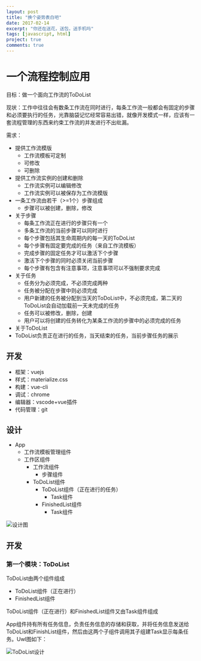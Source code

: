 ```yaml
---
layout: post
title: "换个姿势表白吧"
date: 2017-02-14
excerpt: "你还在送花，送包，送手机吗"
tags: [javascript, html]
project: true
comments: true
---
```


# 一个流程控制应用
目标：做一个面向工作流的ToDoList

现状：工作中往往会有数条工作流在同时进行，每条工作流一般都会有固定的步骤和必须要执行的任务，光靠脑袋记忆经常容易出错，就像开发模式一样，应该有一套流程管理的东西来约束工作流的并发进行不出纰漏。

需求：
- 提供工作流模版
  - 工作流模板可定制
  - 可修改
  - 可删除
- 提供工作流实例的创建和删除
  - 工作流实例可以编辑修改
  - 工作流实例可以被保存为工作流模版
- 一条工作流由若干（>=1个）步骤组成
  - 步骤可以被创建，删除，修改
- 关于步骤
  - 每条工作流正在进行的步骤只有一个
  - 多条工作流的当前步骤可以同时进行
  - 每个步骤包括其生命周期内的每一天的ToDoList
  - 每个步骤有固定要完成的任务（来自工作流模板）
  - 完成步骤的固定任务才可以激活下个步骤
  - 激活下个步骤的同时必须关闭当前步骤
  - 每个步骤有包含有注意事项，注意事项可以不强制要求完成
- 关于任务
  - 任务分为必须完成，不必须完成两种
  - 任务被分配在步骤中则必须完成
  - 用户新建的任务被分配到当天的ToDoList中，不必须完成，第二天的ToDoList会自动加载前一天未完成的任务
  - 任务可以被修改，删除，创建
  - 用户可以将创建的任务转化为某条工作流的步骤中的必须完成的任务
 - 关于ToDoList
  - ToDoList负责正在进行的任务，当天结束的任务，当前步骤任务的展示 
  
## 开发
- 框架：vuejs
- 样式：materialize.css
- 构建：vue-cli
- 调试：chrome
- 编辑器：vscode+vue插件
- 代码管理：git

## 设计
- App
  - 工作流模板管理组件
  - 工作区组件
    - 工作流组件
      - 步骤组件
    - ToDoList组件
      - ToDoList组件（正在进行的任务）
        - Task组件 
      - FinishedList组件
        - Task组件

![设计图](http://externie.com/github/flowcontroller/design.png)

## 开发
### 第一个模块：ToDoList
ToDoList由两个组件组成
- ToDoList组件（正在进行）
- FinishedList组件

ToDoList组件（正在进行）和FinishedList组件又由Task组件组成

App组件持有所有任务信息，负责任务信息的存储和获取，并将任务信息发送给ToDoList和FinishList组件，然后由这两个子组件调用其子组建Task显示每条任务。Uwl图如下：

![ToDoList设计](http://externie.com/github/flowcontroller/externie-todolist.png)
